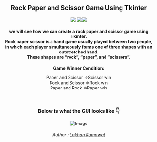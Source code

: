 <div align="center">
<h2 >Rock Paper and Scissor Game Using Tkinter</h2>

<img src="https://img.icons8.com/office/48/000000/hand-rock.png"/>
<img src="https://img.icons8.com/color/48/000000/hand-scissors--v2.png"/><img src="https://img.icons8.com/offices/40/000000/hand.png"/>

<h4 " >we will see how we can create a rock paper and scissor game using Tkinter.<br>
  Rock paper scissor is a hand game usually played between two people, <br>
  in which each player simultaneously forms one of three shapes with an outstretched hand.<br>
  These shapes are “rock”, “paper”, and “scissors”.</h4>

<b >Game Winner Condition:</b>

Paper and Scissor =>Scissor win<br>
Rock and Scissor =>Rock win<br>
Paper and Rock =>Paper win<br><br><br>

### Below is what the GUI looks like 👇

![Image](https://i.ibb.co/Hq84YbH/rock.png)

<h6>Author : <a href="https://github.com/Lakhankumawat">Lakhan Kumawat</a></h6>
</div>
